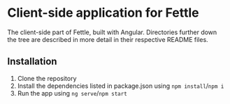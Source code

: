 # Client-side application for Fettle

The client-side part of Fettle, built with Angular. Directories further down the tree are described in more detail in their respective README files.

## Installation

1. Clone the repository
2. Install the dependencies listed in package.json using `npm install`/`npm i`
3. Run the app using `ng serve`/`npm start`
